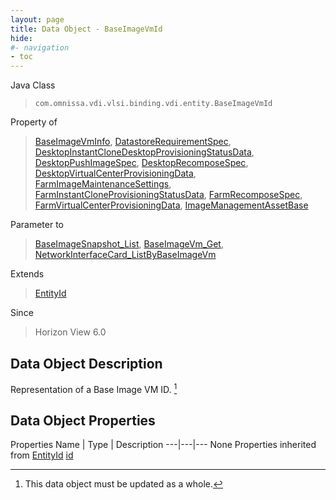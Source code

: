 ```yaml
---
layout: page
title: Data Object - BaseImageVmId
hide:
#- navigation
- toc
---
```








Java Class
> `com.omnissa.vdi.vlsi.binding.vdi.entity.BaseImageVmId`

Property of
> [BaseImageVmInfo](vdi.utils.virtualcenter.BaseImageVm.BaseImageVmInfo.md#field_detail), [DatastoreRequirementSpec](vdi.utils.virtualcenter.Datastore.DatastoreRequirementSpec.md#field_detail), [DesktopInstantCloneDesktopProvisioningStatusData](vdi.resources.Desktop.InstantCloneProvisioningStatusData.md#field_detail), [DesktopPushImageSpec](vdi.resources.Desktop.PushImageSpec.md#field_detail), [DesktopRecomposeSpec](vdi.resources.Desktop.RecomposeSpec.md#field_detail), [DesktopVirtualCenterProvisioningData](vdi.resources.Desktop.VirtualCenterProvisioningData.md#field_detail), [FarmImageMaintenanceSettings](vdi.resources.Farm.ImageMaintenanceSettings.md#field_detail), [FarmInstantCloneProvisioningStatusData](vdi.resources.Farm.InstantCloneProvisioningStatusData.md#field_detail), [FarmRecomposeSpec](vdi.resources.Farm.RecomposeSpec.md#field_detail), [FarmVirtualCenterProvisioningData](vdi.resources.Farm.VirtualCenterProvisioningData.md#field_detail), [ImageManagementAssetBase](vdi.utils.imagemanagement.ImageManagementAsset.ImageManagementAssetBase.md#field_detail)

Parameter to
> [BaseImageSnapshot_List](vdi.utils.virtualcenter.BaseImageSnapshot.md#list), [BaseImageVm_Get](vdi.utils.virtualcenter.BaseImageVm.md#get), [NetworkInterfaceCard_ListByBaseImageVm](vdi.utils.virtualcenter.NetworkInterfaceCard.md#listByBaseImageVm)

Extends
> [EntityId](vdi.EntityId.md)

Since
> Horizon View 6.0


## Data Object Description

Representation of a Base Image VM ID.
 [^167]



## Data Object Properties
Properties
Name |  Type |  Description
---|---|---
None
Properties inherited from [EntityId](vdi.EntityId.md)
[id](vdi.EntityId.md#id)


 


[^167]: This data object must be updated as a whole.